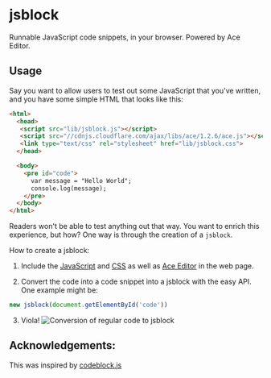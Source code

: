 jsblock
============
Runnable JavaScript code snippets, in your browser. Powered by Ace Editor. 

## Usage
Say you want to allow users to test out some JavaScript that you've written, and you have some simple HTML that looks like this:

```html
<html>
  <head>
   <script src="lib/jsblock.js"></script>
   <script src="//cdnjs.cloudflare.com/ajax/libs/ace/1.2.6/ace.js"></script>
   <link type="text/css" rel="stylesheet" href="lib/jsblock.css">
  </head>

  <body>
    <pre id="code">
      var message = "Hello World";
      console.log(message);
    </pre>
  </body>
</html>
```

Readers won't be able to test anything out that way. You want to enrich this experience, but how? One way is through the creation of a `jsblock`. 

How to create a jsblock:

1. Include the [JavaScript](https://github.com/tabeth/jsblock/blob/master/lib/jsblock.js) and [CSS](https://github.com/tabeth/jsblock/blob/master/lib/jsblock.css) as well as [Ace Editor](https://ace.c9.io/) in the web page.

2. Convert the code into a code snippet into a jsblock with the easy API. One example might be:
```javascript
new jsblock(document.getElementById('code'))
```

3. Viola!
![Conversion of regular code to jsblock](https://user-images.githubusercontent.com/5572859/27150130-fc276d26-5113-11e7-874b-f52c87757a63.gif)

## Acknowledgements:
This was inspired by [codeblock.js](http://ink.github.io/codeblock.js/)
